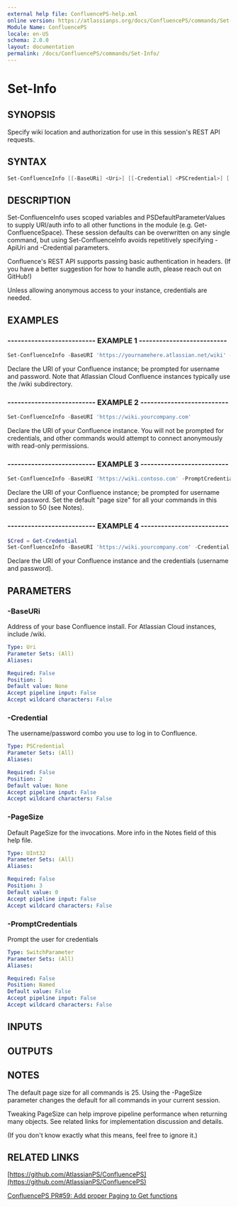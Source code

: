 ```yaml
---
external help file: ConfluencePS-help.xml
online version: https://atlassianps.org/docs/ConfluencePS/commands/Set-Info/
Module Name: ConfluencePS
locale: en-US
schema: 2.0.0
layout: documentation
permalink: /docs/ConfluencePS/commands/Set-Info/
---
```

# Set-Info

## SYNOPSIS

Specify wiki location and authorization for use in this session's REST API requests.

## SYNTAX

```powershell
Set-ConfluenceInfo [[-BaseURi] <Uri>] [[-Credential] <PSCredential>] [[-PageSize] <UInt32>] [-PromptCredentials]
```

## DESCRIPTION

Set-ConfluenceInfo uses scoped variables and PSDefaultParameterValues to supply
URI/auth info to all other functions in the module (e.g. Get-ConfluenceSpace).
These session defaults can be overwritten on any single command, but using
Set-ConfluenceInfo avoids repetitively specifying -ApiUri and -Credential parameters.

Confluence's REST API supports passing basic authentication in headers.
(If you have a better suggestion for how to handle auth, please reach out on GitHub!)

Unless allowing anonymous access to your instance, credentials are needed.

## EXAMPLES

### -------------------------- EXAMPLE 1 --------------------------

```powershell
Set-ConfluenceInfo -BaseURI 'https://yournamehere.atlassian.net/wiki' -PromptCredentials
```

Declare the URI of your Confluence instance; be prompted for username and password.
Note that Atlassian Cloud Confluence instances typically use the /wiki subdirectory.

### -------------------------- EXAMPLE 2 --------------------------

```powershell
Set-ConfluenceInfo -BaseURI 'https://wiki.yourcompany.com'
```

Declare the URI of your Confluence instance. You will not be prompted for credentials,
and other commands would attempt to connect anonymously with read-only permissions.

### -------------------------- EXAMPLE 3 --------------------------

```powershell
Set-ConfluenceInfo -BaseURI 'https://wiki.contoso.com' -PromptCredentials -PageSize 50
```

Declare the URI of your Confluence instance; be prompted for username and password.
Set the default "page size" for all your commands in this session to 50 (see Notes).

### -------------------------- EXAMPLE 4 --------------------------

```powershell
$Cred = Get-Credential
Set-ConfluenceInfo -BaseURI 'https://wiki.yourcompany.com' -Credential $Cred
```

Declare the URI of your Confluence instance and the credentials (username and
password).

## PARAMETERS

### -BaseURi

Address of your base Confluence install.
For Atlassian Cloud instances, include /wiki.

```yaml
Type: Uri
Parameter Sets: (All)
Aliases:

Required: False
Position: 1
Default value: None
Accept pipeline input: False
Accept wildcard characters: False
```

### -Credential

The username/password combo you use to log in to Confluence.

```yaml
Type: PSCredential
Parameter Sets: (All)
Aliases:

Required: False
Position: 2
Default value: None
Accept pipeline input: False
Accept wildcard characters: False
```

### -PageSize

Default PageSize for the invocations.
More info in the Notes field of this help file.

```yaml
Type: UInt32
Parameter Sets: (All)
Aliases:

Required: False
Position: 3
Default value: 0
Accept pipeline input: False
Accept wildcard characters: False
```

### -PromptCredentials

Prompt the user for credentials

```yaml
Type: SwitchParameter
Parameter Sets: (All)
Aliases:

Required: False
Position: Named
Default value: False
Accept pipeline input: False
Accept wildcard characters: False
```

## INPUTS

## OUTPUTS

## NOTES

The default page size for all commands is 25.
Using the -PageSize parameter changes the default for all commands in your current session.

Tweaking PageSize can help improve pipeline performance when returning many objects.
See related links for implementation discussion and details.

(If you don't know exactly what this means, feel free to ignore it.)

## RELATED LINKS

[https://github.com/AtlassianPS/ConfluencePS](https://github.com/AtlassianPS/ConfluencePS)

[ConfluencePS PR#59: Add proper Paging to Get functions](https://github.com/AtlassianPS/ConfluencePS/pull/59)
